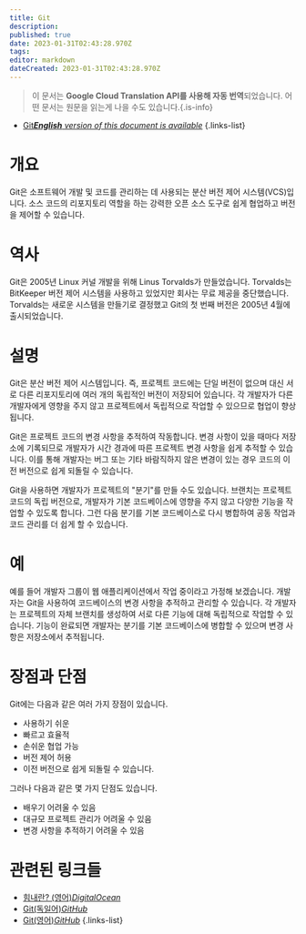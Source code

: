 ```yaml
---
title: Git
description: 
published: true
date: 2023-01-31T02:43:28.970Z
tags: 
editor: markdown
dateCreated: 2023-01-31T02:43:28.970Z
---
```


> 이 문서는 **Google Cloud Translation API를 사용해 자동 번역**되었습니다.
어떤 문서는 원문을 읽는게 나을 수도 있습니다.{.is-info}
- [Git***English** version of this document is available*](/en/Knowledge-base/Dictionary/git)
{.links-list}

  
# 개요
Git은 소프트웨어 개발 및 코드를 관리하는 데 사용되는 분산 버전 제어 시스템(VCS)입니다. 소스 코드의 리포지토리 역할을 하는 강력한 오픈 소스 도구로 쉽게 협업하고 버전을 제어할 수 있습니다.

# 역사
Git은 2005년 Linux 커널 개발을 위해 Linus Torvalds가 만들었습니다. Torvalds는 BitKeeper 버전 제어 시스템을 사용하고 있었지만 회사는 무료 제공을 중단했습니다. Torvalds는 새로운 시스템을 만들기로 결정했고 Git의 첫 번째 버전은 2005년 4월에 출시되었습니다.

# 설명
Git은 분산 버전 제어 시스템입니다. 즉, 프로젝트 코드에는 단일 버전이 없으며 대신 서로 다른 리포지토리에 여러 개의 독립적인 버전이 저장되어 있습니다. 각 개발자가 다른 개발자에게 영향을 주지 않고 프로젝트에서 독립적으로 작업할 수 있으므로 협업이 향상됩니다.

Git은 프로젝트 코드의 변경 사항을 추적하여 작동합니다. 변경 사항이 있을 때마다 저장소에 기록되므로 개발자가 시간 경과에 따른 프로젝트 변경 사항을 쉽게 추적할 수 있습니다. 이를 통해 개발자는 버그 또는 기타 바람직하지 않은 변경이 있는 경우 코드의 이전 버전으로 쉽게 되돌릴 수 있습니다.

Git을 사용하면 개발자가 프로젝트의 "분기"를 만들 수도 있습니다. 브랜치는 프로젝트 코드의 독립 버전으로, 개발자가 기본 코드베이스에 영향을 주지 않고 다양한 기능을 작업할 수 있도록 합니다. 그런 다음 분기를 기본 코드베이스로 다시 병합하여 공동 작업과 코드 관리를 더 쉽게 할 수 있습니다.

# 예
예를 들어 개발자 그룹이 웹 애플리케이션에서 작업 중이라고 가정해 보겠습니다. 개발자는 Git을 사용하여 코드베이스의 변경 사항을 추적하고 관리할 수 있습니다. 각 개발자는 프로젝트의 자체 브랜치를 생성하여 서로 다른 기능에 대해 독립적으로 작업할 수 있습니다. 기능이 완료되면 개발자는 분기를 기본 코드베이스에 병합할 수 있으며 변경 사항은 저장소에서 추적됩니다.

# 장점과 단점
Git에는 다음과 같은 여러 가지 장점이 있습니다.

- 사용하기 쉬운
- 빠르고 효율적
- 손쉬운 협업 가능
- 버전 제어 허용
- 이전 버전으로 쉽게 되돌릴 수 있습니다.

그러나 다음과 같은 몇 가지 단점도 있습니다.

- 배우기 어려울 수 있음
- 대규모 프로젝트 관리가 어려울 수 있음
- 변경 사항을 추적하기 어려울 수 있음

# 관련된 링크들
- [힘내란? (영어)*DigitalOcean*](https://www.digitalocean.com/community/tutorials/what-is-git)
- [Git(독일어)*GitHub*](https://de.wikipedia.org/wiki/Git)
- [Git(영어)*GitHub*](https://en.wikipedia.org/wiki/Git)
{.links-list}